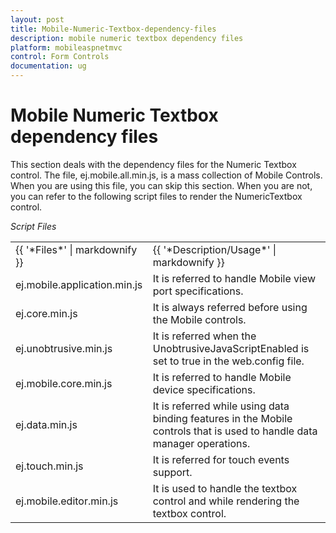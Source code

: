 ```yaml
---
layout: post
title: Mobile-Numeric-Textbox-dependency-files
description: mobile numeric textbox dependency files
platform: mobileaspnetmvc
control: Form Controls
documentation: ug
---
```


# Mobile Numeric Textbox dependency files

This section deals with the dependency files for the Numeric Textbox control. The file, ej.mobile.all.min.js, is a mass collection of Mobile Controls. When you are using this file, you can skip this section. When you are not, you can refer to the following script files to render the NumericTextbox control.

_Script Files_

<table>
<tr>
<td>
{{ '*Files*' | markdownify }}</td><td>
{{ '*Description/Usage*' | markdownify }}</td></tr>
<tr>
<td>
ej.mobile.application.min.js</td><td>
It is referred to handle Mobile view port specifications.</td></tr>
<tr>
<td>
ej.core.min.js</td><td>
It is always referred before using the Mobile controls.</td></tr>
<tr>
<td>
ej.unobtrusive.min.js</td><td>
It is referred when the UnobtrusiveJavaScriptEnabled is set to true in the web.config file.</td></tr>
<tr>
<td>
ej.mobile.core.min.js</td><td>
It is referred to handle Mobile device specifications.</td></tr>
<tr>
<td>
ej.data.min.js</td><td>
It is referred while using data binding features in the Mobile controls that is used to handle data manager operations.</td></tr>
<tr>
<td>
ej.touch.min.js</td><td>
It is referred for touch events support.</td></tr>
<tr>
<td>
ej.mobile.editor.min.js</td><td>
It is used to handle the textbox control and while rendering the textbox control.</td></tr>
</table>


